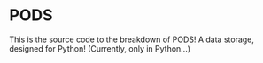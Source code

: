 # PODS

This is the source code to the breakdown of PODS!
A data storage, designed for Python! (Currently, only in Python...)
